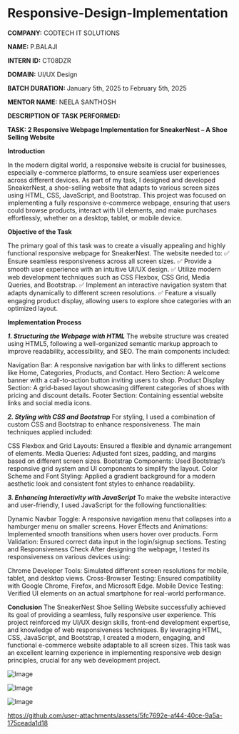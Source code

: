 # Responsive-Design-Implementation

**COMPANY:** CODTECH IT SOLUTIONS

**NAME:** P.BALAJI

**INTERN ID:** CT08DZR

**DOMAIN:** UI/UX Design

**BATCH DURATION:** January 5th, 2025 to February 5th, 2025

**MENTOR NAME:** NEELA SANTHOSH

**DESCRIPTION OF TASK PERFORMED:**

**TASK: 2 Responsive Webpage Implementation for SneakerNest – A Shoe Selling Website**

**Introduction**

In the modern digital world, a responsive website is crucial for businesses, especially e-commerce platforms, to ensure seamless user experiences across different devices. As part of my task, I designed and developed SneakerNest, a shoe-selling website that adapts to various screen sizes using HTML, CSS, JavaScript, and Bootstrap. This project was focused on implementing a fully responsive e-commerce webpage, ensuring that users could browse products, interact with UI elements, and make purchases effortlessly, whether on a desktop, tablet, or mobile device.

**Objective of the Task**

The primary goal of this task was to create a visually appealing and highly functional responsive webpage for SneakerNest. The website needed to:
✅ Ensure seamless responsiveness across all screen sizes.
✅ Provide a smooth user experience with an intuitive UI/UX design.
✅ Utilize modern web development techniques such as CSS Flexbox, CSS Grid, Media Queries, and Bootstrap.
✅ Implement an interactive navigation system that adapts dynamically to different screen resolutions.
✅ Feature a visually engaging product display, allowing users to explore shoe categories with an optimized layout.

**Implementation Process**

***1. Structuring the Webpage with HTML***
The website structure was created using HTML5, following a well-organized semantic markup approach to improve readability, accessibility, and SEO. The main components included:

Navigation Bar: A responsive navigation bar with links to different sections like Home, Categories, Products, and Contact.
Hero Section: A welcome banner with a call-to-action button inviting users to shop.
Product Display Section: A grid-based layout showcasing different categories of shoes with pricing and discount details.
Footer Section: Containing essential website links and social media icons.

***2. Styling with CSS and Bootstrap***
For styling, I used a combination of custom CSS and Bootstrap to enhance responsiveness. The main techniques applied included:

CSS Flexbox and Grid Layouts: Ensured a flexible and dynamic arrangement of elements.
Media Queries: Adjusted font sizes, padding, and margins based on different screen sizes.
Bootstrap Components: Used Bootstrap’s responsive grid system and UI components to simplify the layout.
Color Scheme and Font Styling: Applied a gradient background for a modern aesthetic look and consistent font styles to enhance readability.

***3. Enhancing Interactivity with JavaScript***
To make the website interactive and user-friendly, I used JavaScript for the following functionalities:

Dynamic Navbar Toggle: A responsive navigation menu that collapses into a hamburger menu on smaller screens.
Hover Effects and Animations: Implemented smooth transitions when users hover over products.
Form Validation: Ensured correct data input in the login/signup sections.
Testing and Responsiveness Check
After designing the webpage, I tested its responsiveness on various devices using:

Chrome Developer Tools: Simulated different screen resolutions for mobile, tablet, and desktop views.
Cross-Browser Testing: Ensured compatibility with Google Chrome, Firefox, and Microsoft Edge.
Mobile Device Testing: Verified UI elements on an actual smartphone for real-world performance.

**Conclusion**
The SneakerNest Shoe Selling Website successfully achieved its goal of providing a seamless, fully responsive user experience. This project reinforced my UI/UX design skills, front-end development expertise, and knowledge of web responsiveness techniques. By leveraging HTML, CSS, JavaScript, and Bootstrap, I created a modern, engaging, and functional e-commerce website adaptable to all screen sizes. This task was an excellent learning experience in implementing responsive web design principles, crucial for any web development project.


![Image](https://github.com/user-attachments/assets/8ca8d20a-eadd-4289-a10f-d0516309af94)


![Image](https://github.com/user-attachments/assets/8a80d7d8-1ae3-49a3-b5df-46188bb228d2)


![Image](https://github.com/user-attachments/assets/8376d3ef-78f5-46c9-9e50-184c61aec801)


https://github.com/user-attachments/assets/5fc7692e-af44-40ce-9a5a-175ceada1d18
